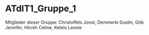 # ATdIT1_Gruppe_1

Mitglieder dieser Gruppe: Christoffels Joost, Demmerle Dustin, Göb Jennifer, Höckh Celine, Ketels Leonie
